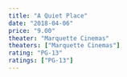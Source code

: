 ```yaml
---
title: "A Quiet Place"
date: "2018-04-06"
price: "9.00"
theater: "Marquette Cinemas"
theaters: ["Marquette Cinemas"]
rating: "PG-13"
ratings: ["PG-13"]
---
```


